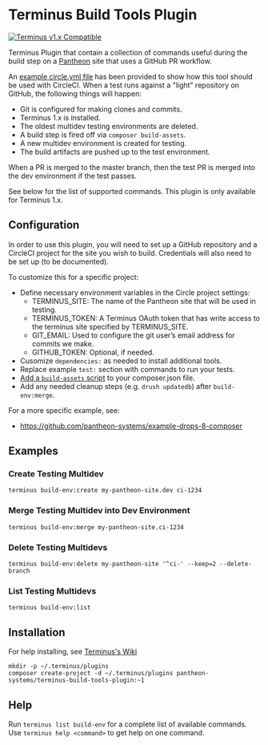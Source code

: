 # Terminus Build Tools Plugin

[![Terminus v1.x Compatible](https://img.shields.io/badge/terminus-v1.x-green.svg)](https://github.com/pantheon-systems/terminus-build-tools-plugin/tree/1.x)

Terminus Plugin that contain a collection of commands useful during the build step on a [Pantheon](https://www.pantheon.io) site that uses a GitHub PR workflow.

An [example circle.yml file](example.circle.yml) has been provided to show how this tool should be used with CircleCI. When a test runs against a "light" repository on GitHub, the following things will happen:

- Git is configured for making clones and commits.
- Terminus 1.x is installed.
- The oldest multidev testing environments are deleted.
- A build step is fired off via `composer build-assets`.
- A new multidev environment is created for testing.
- The build artifacts are pushed up to the test environment.

When a PR is merged to the master branch, then the test PR is merged into the dev environment if the test passes.

See below for the list of supported commands. This plugin is only available for Terminus 1.x.

## Configuration

In order to use this plugin, you will need to set up a GitHub repository and a CircleCI project for the site you wish to build. Credentials will also need to be set up (to be documented).

To customize this for a specific project:

- Define necessary environment variables in the Circle project settings:
  - TERMINUS_SITE: The name of the Pantheon site that will be used in testing.
  - TERMINUS_TOKEN: A Terminus OAuth token that has write access to the terminus site specified by TERMINUS_SITE.
  - GIT_EMAIL: Used to configure the git user’s email address for commits we make.
  - GITHUB_TOKEN: Optional, if needed.
- Cusomize `dependencies:` as needed to install additional tools.
- Replace example `test:` section with commands to run your tests.
- [Add a `build-assets` script](https://pantheon.io/blog/writing-composer-scripts) to your composer.json file.
- Add any needed cleanup steps (e.g. `drush updatedb`) after `build-env:merge`.

For a more specific example, see:

- https://github.com/pantheon-systems/example-drops-8-composer

## Examples

### Create Testing Multidev

`terminus build-env:create my-pantheon-site.dev ci-1234`

### Merge Testing Multidev into Dev Environment

`terminus build-env:merge my-pantheon-site.ci-1234`

### Delete Testing Multidevs

`terminus build-env:delete my-pantheon-site '^ci-' --keep=2 --delete-branch`

### List Testing Multidevs

`terminus build-env:list`

## Installation
For help installing, see [Terminus's Wiki](https://github.com/pantheon-systems/terminus/wiki/Plugins)
```
mkdir -p ~/.terminus/plugins
composer create-project -d ~/.terminus/plugins pantheon-systems/terminus-build-tools-plugin:~1
```

## Help
Run `terminus list build-env` for a complete list of available commands. Use `terminus help <command>` to get help on one command.
